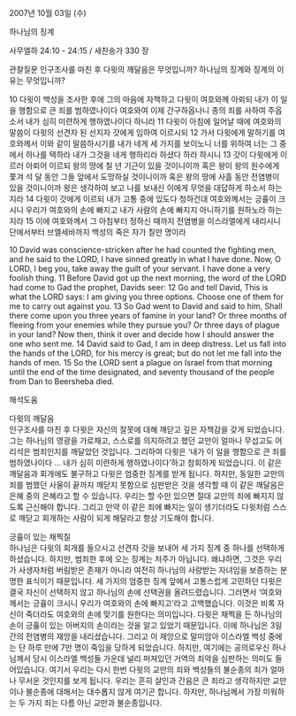 2007년 10월 03일 (수)

하나님의 징계



사무엘하 24:10 - 24:15 / 새찬송가 330 장


관찰질문
인구조사를 마친 후 다윗의 깨달음은 무엇입니까? 
하나님의 징계와 징계의 이유는 무엇입니까? 

10 다윗이 백성을 조사한 후에 그의 마음에 자책하고 다윗이 여호와께 아뢰되 내가 이 일을 행함으로 큰 죄를 범하였나이다 여호와여 이제 간구하옵나니 종의 죄를 사하여 주옵소서 내가 심히 미련하게 행하였나이다 하니라 11 다윗이 아침에 일어날 때에 여호와의 말씀이 다윗의 선견자 된 선지자 갓에게 임하여 이르시되 12 가서 다윗에게 말하기를 여호와께서 이와 같이 말씀하시기를 내가 네게 세 가지를 보이노니 너를 위하여 너는 그 중에서 하나를 택하라 내가 그것을 네게 행하리라 하셨다 하라 하시니 13 갓이 다윗에게 이르러 아뢰어 이르되 왕의 땅에 칠 년 기근이 있을 것이니이까 혹은 왕이 왕의 원수에게 쫓겨 석 달 동안 그들 앞에서 도망하실 것이니이까 혹은 왕의 땅에 사흘 동안 전염병이 있을 것이니이까 왕은 생각하여 보고 나를 보내신 이에게 무엇을 대답하게 하소서 하는지라 14 다윗이 갓에게 이르되 내가 고통 중에 있도다 청하건대 여호와께서는 긍휼이 크시니 우리가 여호와의 손에 빠지고 내가 사람의 손에 빠지지 아니하기를 원하노라 하는지라 15 이에 여호와께서 그 아침부터 정하신 때까지 전염병을 이스라엘에게 내리시니 단에서부터 브엘세바까지 백성의 죽은 자가 칠만 명이라  

10 David was conscience-stricken after he had counted the fighting men, and he said to the LORD, I have sinned greatly in what I have done. Now, O LORD, I beg you, take away the guilt of your servant. I have done a very foolish thing. 11 Before David got up the next morning, the word of the LORD had come to Gad the prophet, Davids seer: 12 Go and tell David, This is what the LORD says: I am giving you three options. Choose one of them for me to carry out against you. 13 So Gad went to David and said to him, Shall there come upon you three years of famine in your land? Or three months of fleeing from your enemies while they pursue you? Or three days of plague in your land? Now then, think it over and decide how I should answer the one who sent me. 14 David said to Gad, I am in deep distress. Let us fall into the hands of the LORD, for his mercy is great; but do not let me fall into the hands of men. 15 So the LORD sent a plague on Israel from that morning until the end of the time designated, and seventy thousand of the people from Dan to Beersheba died.

해석도움





다윗의 깨달음  
인구조사를 마친 후 다윗은 자신의 잘못에 대해 깨닫고 깊은 자책감을 갖게 되었습니다. 그는 하나님의 영광을 가로채고, 스스로를 의지하려고 했던 교만이 얼마나 무섭고도 어리석은 범죄인지를 깨달았던 것입니다. 그리하여 다윗은 ‘내가 이 일을 행함으로 큰 죄를 범하였나이다 … 내가 심히 미련하게 행하였나이다’하고 참회하게 되었습니다. 이 같은 깨달음과 회개에도 불구하고 다윗은 엄중한 징계를 받게 됩니다. 하지만, 동일한 교만의 죄를 범했던 사울이 끝까지 깨닫지 못함으로 심판받은 것을 생각할 때 이 같은 깨달음은 은혜 중의 은혜라고 할 수 있습니다. 우리는 할 수만 있으면 절대 교만의 죄에 빠지지 않도록 근신해야 합니다. 그리고 만약 이 같은 죄에 빠지는 일이 생기더라도 다윗처럼 스스로 깨닫고 회개하는 사람이 되게 해달라고 항상 기도해야 합니다.  

긍휼이 있는 채찍질  
하나님은 다윗의 회개를 들으시고 선견자 갓을 보내어 세 가지 징계 중 하나를 선택하게 하셨습니다. 하지만, 범죄한 후에 오는 징계는 저주가 아닙니다. 왜냐하면, 그것은 우리가 사생자처럼 버림받은 존재가 아니라 여전히 하나님의 사랑받는 자녀임을 보증하는 분명한 표식이기 때문입니다. 세 가지의 엄중한 징계 앞에서 고통스럽게 고민하던 다윗은 결국 자신이 선택하지 않고 하나님의 손에 선택권을 올려드렸습니다. 그러면서 ‘여호와께서는 긍휼이 크시니 우리가 여호와의 손에 빠지고’라고 고백했습니다. 이것은 비록 자신이 죽더라도 여호와의 손에 맞기를 원한다는 의미입니다. 다윗은 채찍을 든 하나님의 손이 긍휼이 있는 아버지의 손이라는 것을 알고 있었기 때문입니다. 이에 하나님은 3일간의 전염병의 재앙을 내리셨습니다. 그리고 이 재앙으로 말미암아 이스라엘 백성 중에는 단 하루 만에 7만 명이 죽임을 당하게 되었습니다. 하지만, 여기에는 공의로우신 하나님께서 당시 이스라엘 백성들 가운데 널리 퍼져있던 거역의 죄악을 심판하는 의미도 들어있습니다. 여기서 우리는 다시 한번 다윗의 교만의 죄와 백성들의 불순종의 죄가 얼마나 무서운 것인지를 보게 됩니다. 우리는 흔히 살인과 간음은 큰 죄라고 생각하지만 교만이나 불순종에 대해서는 대수롭지 않게 여기곤 합니다. 하지만, 하나님께서 가장 미워하는 두 가지 죄는 다름 아닌 교만과 불순종입니다.